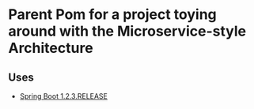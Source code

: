# Parent Pom for a project toying around with the Microservice-style Architecture

## Uses

* [Spring Boot 1.2.3.RELEASE](http://projects.spring.io/spring-boot/)